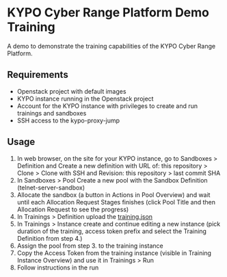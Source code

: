 # KYPO Cyber Range Platform Demo Training

A demo to demonstrate the training capabilities of the KYPO Cyber Range Platform.

## Requirements

* Openstack project with default images
* KYPO instance running in the Openstack project
* Account for the KYPO instance with privileges to create and run trainings and sandboxes
* SSH access to the kypo-proxy-jump

## Usage

1. In web browser, on the site for your KYPO instance, go to Sandboxes > Definition and Create a new definition with URL of: this repository > Clone > Clone with SSH and Revision: this repository > last commit SHA
2. In Sandboxes > Pool Create a new pool with the Sandbox Definition (telnet-server-sandbox)
3. Allocate the sandbox (a button in Actions in Pool Overview) and wait until each Allocation Request Stages finishes (click Pool Title and then Allocation Request to see the progress)
4. In Trainings > Definition upload the [training.json](./training.json)
5. In Trainings > Instance create and continue editing a new instance (pick duration of the training, access token prefix and select the Training Definition from step 4.)
6. Assign the pool from step 3. to the training instance
7. Copy the Access Token from the training instance (visible in Training Instance Overview) and use it in Trainings > Run
8. Follow instructions in the run

